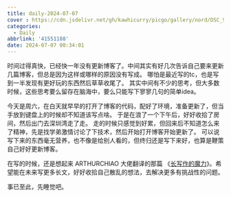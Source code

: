 ```yaml
---
title: daily-2024-07-07
cover : https://cdn.jsdelivr.net/gh/kawhicurry/picgo/gallery/nord/DSC_9765.JPG
categories:
  - Daily
abbrlink: '41551188'
date: 2024-07-07 00:34:01
---
```


时间过得真快，已经快一年没有更新博客了。中间其实有好几次告诉自己要来更新几篇博客，但总是因为这样或哪样的原因没有写成。
哪怕是最近写的tc，也是写到一半发现有更好玩的东西然后草草收尾了。
其实中间有不少的思考，但大多数时候，这些思考要么留存在脑海中，要么只能写下寥寥几句的简单idea。

今天是周六，在白天就早早的打开了博客的代码，配好了环境，准备更新了，但当手放到键盘上的时候却不知道该写点啥。
于是在浪了一个下午后，好好收拾了房间，然后出门去深圳湾走了走。
走的时候只感觉到好累，但回来后不知道怎么来了精神，先是找学弟激情讨论了下技术，然后开始打开博客开始更新了。
可以说写下来的东西毫无营养，也不像是给别人看的，但终归还是写下来好，也算是鞭策自己好好更新博客。

在写的时候，还是想起来 ARTHURCHIAO 大佬翻译的那篇 《[长写作的魔力](https://arthurchiao.art/blog/writing-is-magic-zh/)》。希望能在未来写更多长文，好好收拾自己散乱的想法，去解决更多有挑战性的问题。

事已至此，先睡觉吧。

